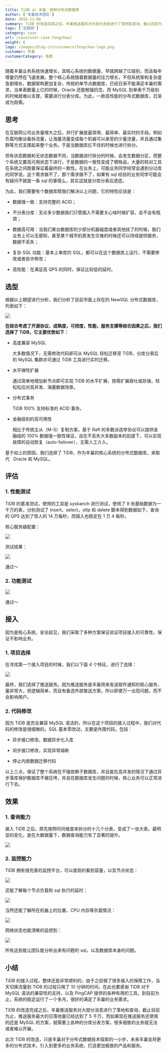 ```yaml
---
title: TiDB at 丰巢：尝鲜分布式数据库
author: ['丰巢技术团队']
date: 2018-11-09
summary: TiDB 的改造完成之后，丰巢推送服务对大部分消息进行了落地和查询，截止目前为止，推送服务最大的日落地量已经达到了 5 千万。
tags: ['互联网']
category: case
url: /case/user-case-fengchao/
weight: 6
logo: /images/blog-cn/customers/fengchao-logo.png
customer: 丰巢
customerCategory: 电商
---
```



随着丰巢业务系统快速增长，其核心系统的数据量，早就跨越了亿级别，而且每年增量仍然在飞速发展。整个核心系统随着数据量的压力增长，不但系统架构复杂度急剧增长，数据架构更加复杂，传统的单节点数据库，已经日渐不能满足丰巢的需求，当单表数量上亿的时候，Oracle 还能勉强抗住，而 MySQL 到单表千万级别的时候就难以支撑，需要进行分表分库。为此，一款高性能的分布式数据库，日渐成为刚需。

## 思考

在互联网公司业务量增大之后，并行扩展是最常用、最简单、最实时的手段。例如负载均衡设备拆流量，让海量流量变成每个机器可以承受的少量流量，并且通过集群等方式支撑起来整个业务。于是当数据库扛不住的时候也进行拆分。

但有状态数据和无状态数据不同，当数据进行拆分的时候，会发生数据分区，而整个系统又要高可用状态下进行，于是数据的一致性变成了牺牲品，大量的核对工具在系统之间跑着保证着最终的一致性。在业务上，可能业务同学经常会遇到分过库的同学说，这个需求做不了，那个需求做不了，如果有 sql 经验的业务同学可能会有疑问不就是一条 sql 的事情么，其实这就是分库分表后遗症。

为此，我们需要有个数据库帮我们解决以上问题，它的特性应该是：

* 数据强一致：支持完整的 ACID；

* 不分表分库：无论多少数据我们只管插入不需要关心啥时候扩容，会不会有瓶颈；

* 数据高可用：当我们某台数据库的少部分机器磁盘或者其他挂了的时候，我们业务上可以无感知，甚至某个城市机房发生灾难的时候还可以持续提供服务，数据不丢失；

* 复杂 SQL 功能：基本上单库的 SQL，都可以在这个数据库上运行，不需要修改或者些许修改；

* 高性能：在满足高 QPS 的同时，保证比较低的延时。

## 选型

根据以上期望进行分析，我们分析了目前市面上存在的 NewSQL 分布式数据库，列表如下：

![](media/user-case-fengchao/1.jpg)

**在综合考虑了开源协议，成熟度，可控度，性能，服务支撑等综合因素之后，我们选择了 TiDB，它主要优势如下：**

* 高度兼容 MySQL

  大多数情况下，无需修改代码即可从 MySQL 轻松迁移至 TiDB，分库分表后的 MySQL 集群亦可通过 TiDB 工具进行实时迁移。    

* 水平弹性扩展

  通过简单地增加新节点即可实现 TiDB 的水平扩展，按需扩展吞吐或存储，轻松松应对高并发、海量数据场景。

* 分布式事务 

  TiDB 100% 支持标准的 ACID 事务。

* 金融级别的高可用性

  相比于传统主从（M-S）复制方案，基于 Raft 的多数派选举协议可以提供金融级的 100% 数据强一致性保证，且在不丢失大多数副本的前提下，可以实现故障的自动恢复（auto-failover），无需人工介入。

基于如上的原因，我们选择了 TiDB，作为丰巢的核心系统的分布式数据库，来取代   Oracle 和 MySQL。

## 评估

### 1. 性能测试

TiDB 的基准测试，使用的工具是 sysbanch 进行测试，使用了 8 张基础数据为一千万的表，分别测试了 insert，select，oltp 和 delete 脚本得到数据如下，查询的 QPS 达到了惊人的 14 万每秒，而插入也稳定在 1 万 4 每秒。

核心服务器配置：

![](media/user-case-fengchao/2.jpg)

测试结果：

![](media/user-case-fengchao/3.png)

通过～

### 2. 功能测试

![](media/user-case-fengchao/4.jpg)

通过～

## 接入

因为是核心系统，安全起见，我们采取了多种方案保证验证项目接入的可靠性，保证不影响业务。

### 1. 项目选择

在寻找第一个接入项目的时候，我们以下面 4 个特征，进行了选择：

![](media/user-case-fengchao/5.png)

最终，我们选择了推送服务。因为推送服务是丰巢用来发送取件通知的核心服务，量非常大，但逻辑简单，而且有备选外部推送方案，所以即便万一出现问题，而不会影响用户。

### 2. 代码修改

因为 TiDB 是完全兼容 MySQL 语法的，所以在这个项目的接入过程中，我们对代码的修改是很细微的。SQL 基本零改动，主要是外围代码，包括：

* 异步接口修改，数据异步化入库

* 同步接口修改，实现异常熔断

* 停止内嵌数据迁移代码

以上三点，保证了整个系统在不强依赖于数据库，并且能在高并发的情况下通过异步落库保护数据库不被压垮，并且在数据库发生问题的时候，核心业务可以正常进行下去。

## 效果

### 1. 查询能力

接入 TiDB 之后，原先按照时间维度来拆分的十几个分表，变成了一张大表。最明显的变化，是在大数据量下，数据查询能力有了显著的提升。

![](media/user-case-fengchao/6.jpg)

### 2. 监控能力

TiDB 拥有很完善的监控平台，可以直观的看到容量，以及节点状态：

![](media/user-case-fengchao/7.png)

还能了解每个节点负载和 sql 执行的延时：

![](media/user-case-fengchao/8.png)

当然还能了解所在机器上的位置，CPU 内存等负载情况：

![](media/user-case-fengchao/9.png)

网络状态也能清晰的监控到：

![](media/user-case-fengchao/10.png)

所有这些能让团队能分析出来有问题的 sql，以及数据库本身的问题。

## 小结

TiDB 的接入过程，整体还是非常顺利的，由于之前做了很多接入的保障工作，当天切换流量到 TiDB 的过程只用了 10 分钟的时间，在此也要感谢 TiDB 对于 MySQL 语法的兼容性的支持，以及 PingCAP 提供的各种有用的工具。到目前为止，系统的稳定运行了一个多月，很好的满足了丰巢的业务需求。

TiDB 的改造完成之后，丰巢推送服务对大部分消息进行了落地和查询，截止目前为止，推送服务最大的日落地量已经达到了 5 千万，而如果现在推送服务还使用的还是 MySQL 的方案，就需要上各种的分库分表方案，很多细致的业务就无法或者难以开展。

此次 TiDB 的改造，只是丰巢对于分布式数据技术探索的一小步，未来丰巢会将更多的分布式技术，引入到更多的业务系统，打造更加极致的产品和服务。
